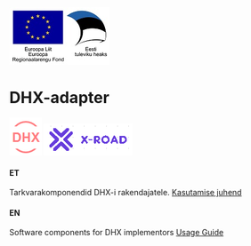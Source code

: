 ![](docs/EL_Regionaalarengu_Fond_horisontaalne.jpg)

# DHX-adapter

![](docs/DHX.PNG)  ![](docs/X-ROAD.PNG)

#### ET

Tarkvarakomponendid DHX-i rakendajatele. 
[Kasutamise juhend](docs/JUHEND.md)

#### EN

Software components for DHX implementors
[Usage Guide](docs/GUIDE.md)

